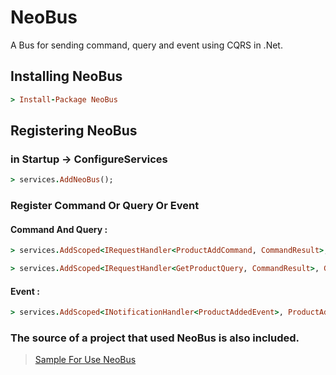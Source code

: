# NeoBus
A Bus for sending command, query and event using CQRS in .Net.

## Installing NeoBus

```ruby
> Install-Package NeoBus
```

## Registering NeoBus
### in Startup -> ConfigureServices

```ruby
> services.AddNeoBus();
```

### Register Command Or Query Or Event

#### Command And Query :
```ruby
> services.AddScoped<IRequestHandler<ProductAddCommand, CommandResult>, ProductAddCommandHandler>();

> services.AddScoped<IRequestHandler<GetProductQuery, CommandResult>, GetProductQueryHandler>();
```

#### Event :
```ruby
> services.AddScoped<INotificationHandler<ProductAddedEvent>, ProductAddedEventHandler>();
```

### The source of a project that used NeoBus is also included.

> [Sample For Use NeoBus](https://github.com/omid-ahmadpour/NeoBus/tree/main/Sample/SampleForUseNeoBus)
